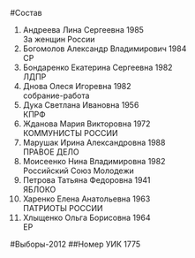 #Состав
1. Андреева Лина Сергеевна 1985   
    За женщин России
2. Богомолов Александр Владимирович 1984   
    СР
3. Бондаренко Екатерина Сергеевна 1982   
    ЛДПР
4. Днова Олеся Игоревна 1982   
    собрание-работа
5. Дука Светлана Ивановна 1956   
    КПРФ
6. Жданова Мария Викторовна 1972   
    КОММУНИСТЫ РОССИИ
7. Марушак Ирина Александровна 1988   
    ПРАВОЕ ДЕЛО
8. Моисеенко Нина Владимировна 1982   
    Российский Союз Молодежи
9. Петрова Татьяна Федоровна 1941   
    ЯБЛОКО
10. Харенко Елена Анатольевна 1963   
    ПАТРИОТЫ РОССИИ
11. Хлыщенко Ольга Борисовна 1964   
    ЕР

#Выборы-2012
##Номер УИК
1775